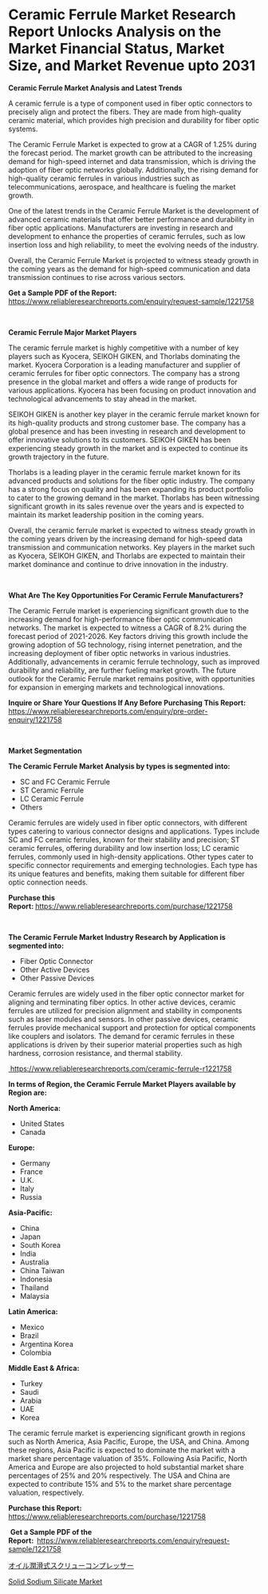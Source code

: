 <p><h1>Ceramic Ferrule Market Research Report Unlocks Analysis on the Market Financial Status, Market Size, and Market Revenue upto 2031</h1></p><p><strong>Ceramic Ferrule Market Analysis and Latest Trends</strong></p>
<p><p>A ceramic ferrule is a type of component used in fiber optic connectors to precisely align and protect the fibers. They are made from high-quality ceramic material, which provides high precision and durability for fiber optic systems.</p><p>The Ceramic Ferrule Market is expected to grow at a CAGR of 1.25% during the forecast period. The market growth can be attributed to the increasing demand for high-speed internet and data transmission, which is driving the adoption of fiber optic networks globally. Additionally, the rising demand for high-quality ceramic ferrules in various industries such as telecommunications, aerospace, and healthcare is fueling the market growth.</p><p>One of the latest trends in the Ceramic Ferrule Market is the development of advanced ceramic materials that offer better performance and durability in fiber optic applications. Manufacturers are investing in research and development to enhance the properties of ceramic ferrules, such as low insertion loss and high reliability, to meet the evolving needs of the industry.</p><p>Overall, the Ceramic Ferrule Market is projected to witness steady growth in the coming years as the demand for high-speed communication and data transmission continues to rise across various sectors.</p></p>
<p><strong>Get a Sample PDF of the Report:&nbsp;</strong> <a href="https://www.reliableresearchreports.com/enquiry/request-sample/1221758">https://www.reliableresearchreports.com/enquiry/request-sample/1221758</a></p>
<p>&nbsp;</p>
<p><strong>Ceramic Ferrule Major Market Players</strong></p>
<p><p>The ceramic ferrule market is highly competitive with a number of key players such as Kyocera, SEIKOH GIKEN, and Thorlabs dominating the market. Kyocera Corporation is a leading manufacturer and supplier of ceramic ferrules for fiber optic connectors. The company has a strong presence in the global market and offers a wide range of products for various applications. Kyocera has been focusing on product innovation and technological advancements to stay ahead in the market.</p><p>SEIKOH GIKEN is another key player in the ceramic ferrule market known for its high-quality products and strong customer base. The company has a global presence and has been investing in research and development to offer innovative solutions to its customers. SEIKOH GIKEN has been experiencing steady growth in the market and is expected to continue its growth trajectory in the future.</p><p>Thorlabs is a leading player in the ceramic ferrule market known for its advanced products and solutions for the fiber optic industry. The company has a strong focus on quality and has been expanding its product portfolio to cater to the growing demand in the market. Thorlabs has been witnessing significant growth in its sales revenue over the years and is expected to maintain its market leadership position in the coming years.</p><p>Overall, the ceramic ferrule market is expected to witness steady growth in the coming years driven by the increasing demand for high-speed data transmission and communication networks. Key players in the market such as Kyocera, SEIKOH GIKEN, and Thorlabs are expected to maintain their market dominance and continue to drive innovation in the industry.</p></p>
<p>&nbsp;</p>
<p><strong>What Are The Key Opportunities For Ceramic Ferrule Manufacturers?</strong></p>
<p><p>The Ceramic Ferrule market is experiencing significant growth due to the increasing demand for high-performance fiber optic communication networks. The market is expected to witness a CAGR of 8.2% during the forecast period of 2021-2026. Key factors driving this growth include the growing adoption of 5G technology, rising internet penetration, and the increasing deployment of fiber optic networks in various industries. Additionally, advancements in ceramic ferrule technology, such as improved durability and reliability, are further fueling market growth. The future outlook for the Ceramic Ferrule market remains positive, with opportunities for expansion in emerging markets and technological innovations.</p></p>
<p><strong>Inquire or Share Your Questions If Any Before Purchasing This Report:</strong> <a href="https://www.reliableresearchreports.com/enquiry/pre-order-enquiry/1221758">https://www.reliableresearchreports.com/enquiry/pre-order-enquiry/1221758</a></p>
<p>&nbsp;</p>
<p><strong>Market Segmentation</strong></p>
<p><strong>The Ceramic Ferrule Market Analysis by types is segmented into:</strong></p>
<p><ul><li>SC and FC Ceramic Ferrule</li><li>ST Ceramic Ferrule</li><li>LC Ceramic Ferrule</li><li>Others</li></ul></p>
<p><p>Ceramic ferrules are widely used in fiber optic connectors, with different types catering to various connector designs and applications. Types include SC and FC ceramic ferrules, known for their stability and precision; ST ceramic ferrules, offering durability and low insertion loss; LC ceramic ferrules, commonly used in high-density applications. Other types cater to specific connector requirements and emerging technologies. Each type has its unique features and benefits, making them suitable for different fiber optic connection needs.</p></p>
<p><strong>Purchase this Report:&nbsp;</strong><a href="https://www.reliableresearchreports.com/purchase/1221758">https://www.reliableresearchreports.com/purchase/1221758</a></p>
<p>&nbsp;</p>
<p><strong>The Ceramic Ferrule Market Industry Research by Application is segmented into:</strong></p>
<p><ul><li>Fiber Optic Connector</li><li>Other Active Devices</li><li>Other Passive Devices</li></ul></p>
<p><p>Ceramic ferrules are widely used in the fiber optic connector market for aligning and terminating fiber optics. In other active devices, ceramic ferrules are utilized for precision alignment and stability in components such as laser modules and sensors. In other passive devices, ceramic ferrules provide mechanical support and protection for optical components like couplers and isolators. The demand for ceramic ferrules in these applications is driven by their superior material properties such as high hardness, corrosion resistance, and thermal stability.</p></p>
<p><a href="https://www.reliableresearchreports.com/ceramic-ferrule-r1221758">&nbsp;https://www.reliableresearchreports.com/ceramic-ferrule-r1221758</a></p>
<p><strong>In terms of Region, the Ceramic Ferrule Market Players available by Region are:</strong></p>
<p>
    <p> <strong> North America: </strong>
        <ul>
            <li>United States</li>
            <li>Canada</li>
        </ul>
        </p> 
    <p> <strong> Europe: </strong>
        <ul>
            <li>Germany</li>
            <li>France</li>
            <li>U.K.</li>
            <li>Italy</li>
            <li>Russia</li>
        </ul>
        </p> 
    <p> <strong> Asia-Pacific: </strong>
        <ul>
            <li>China</li>
            <li>Japan</li>
            <li>South Korea</li>
            <li>India</li>
            <li>Australia</li>
            <li>China Taiwan</li>
            <li>Indonesia</li>
            <li>Thailand</li>
            <li>Malaysia</li>
        </ul>
        </p> 
    <p> <strong> Latin America: </strong>
        <ul>
            <li>Mexico</li>
            <li>Brazil</li>
            <li>Argentina Korea</li>
            <li>Colombia</li>
        </ul>
        </p> 
    <p> <strong> Middle East & Africa: </strong>
        <ul>
            <li>Turkey</li>
            <li>Saudi</li>
            <li>Arabia</li>
            <li>UAE</li>
            <li>Korea</li>
        </ul>
    </p>
    </p>
<p><p>The ceramic ferrule market is experiencing significant growth in regions such as North America, Asia Pacific, Europe, the USA, and China. Among these regions, Asia Pacific is expected to dominate the market with a market share percentage valuation of 35%. Following Asia Pacific, North America and Europe are also projected to hold substantial market share percentages of 25% and 20% respectively. The USA and China are expected to contribute 15% and 5% to the market share percentage valuation, respectively.</p></p>
<p><strong>Purchase this Report: </strong><a href="https://www.reliableresearchreports.com/purchase/1221758">https://www.reliableresearchreports.com/purchase/1221758</a></p>
<p>&nbsp;<strong>Get a Sample PDF of the Report:&nbsp;&nbsp;</strong><a href="https://www.reliableresearchreports.com/enquiry/request-sample/1221758">https://www.reliableresearchreports.com/enquiry/request-sample/1221758</a></p>
<p><strong></strong></p>
<p><p><a href="https://medium.com/@novastamm2023/%E3%82%AA%E3%82%A4%E3%83%AB%E6%BD%A4%E6%BB%91%E3%82%B9%E3%82%AF%E3%83%AA%E3%83%A5%E3%83%BC%E3%82%B3%E3%83%B3%E3%83%97%E3%83%AC%E3%83%83%E3%82%B5%E3%83%BC%E5%B8%82%E5%A0%B4-%E5%B8%82%E5%A0%B4cagr-%E5%B8%82%E5%A0%B4%E5%8B%95%E5%90%91-%E3%81%8A%E3%82%88%E3%81%B3%E6%88%90%E9%95%B7%E6%88%A6%E7%95%A5%E3%81%AB%E9%96%A2%E3%81%99%E3%82%8B%E6%B4%9E%E5%AF%9F-246c0bed2d1e">オイル潤滑式スクリューコンプレッサー</a></p><p><a href="https://frill-swim-3cd.notion.site/Solid-Sodium-Silicate-Market-Offers-Provide-Insightful-Data-for-the-Time-Period-from-2024-to-2031-an-6cc968a514ee49849fe9bdfcece1f964">Solid Sodium Silicate Market</a></p></p>